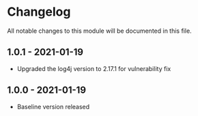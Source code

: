 # Changelog
All notable changes to this module will be documented in this file.

## 1.0.1 - 2021-01-19
- Upgraded the log4j version to 2.17.1 for vulnerability fix

## 1.0.0 - 2021-01-19
- Baseline version released

